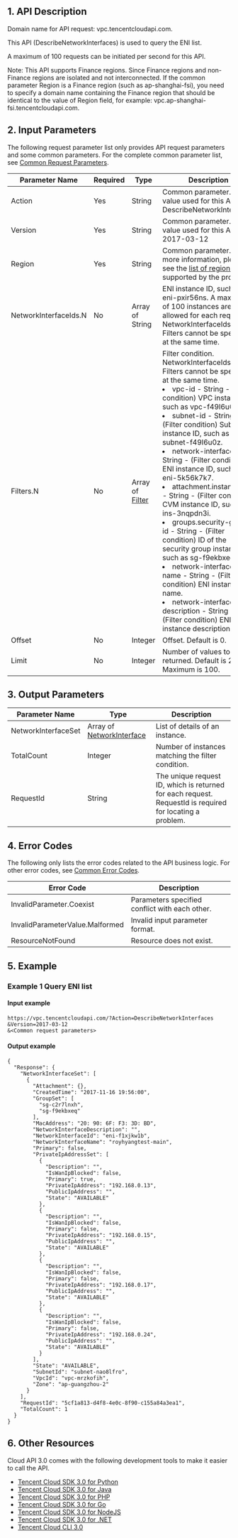 ## 1. API Description

Domain name for API request: vpc.tencentcloudapi.com.

This API (DescribeNetworkInterfaces) is used to query the ENI list.

A maximum of 100 requests can be initiated per second for this API.

Note: This API supports Finance regions. Since Finance regions and non-Finance regions are isolated and not interconnected. If the common parameter Region is a Finance region (such as ap-shanghai-fsi), you need to specify a domain name containing the Finance region that should be identical to the value of Region field, for example: vpc.ap-shanghai-fsi.tencentcloudapi.com.



## 2. Input Parameters

The following request parameter list only provides API request parameters and some common parameters. For the complete common parameter list, see [Common Request Parameters](/document/api/215/15692).

| Parameter Name | Required | Type | Description |
|---------|---------|---------|---------|
| Action | Yes | String | Common parameter. The value used for this API: DescribeNetworkInterfaces |
| Version | Yes | String | Common parameter. The value used for this API: 2017-03-12 |
| Region | Yes |  String | Common parameter. For more information, please see the [list of regions](/document/api/215/15692#.E5.9C.B0.E5.9F.9F.E5.88.97.E8.A1.A8) supported by the product. |
| NetworkInterfaceIds.N | No | Array of String | ENI instance ID, such as eni-pxir56ns. A maximum of 100 instances are allowed for each request. NetworkInterfaceIds and Filters cannot be specified at the same time. |
| Filters.N | No | Array of [Filter](/document/api/215/##Filter) | Filter condition. NetworkInterfaceIds and Filters cannot be specified at the same time.<br/><li> vpc-id - String - (Filter condition) VPC instance ID, such as vpc-f49l6u0z.</li><li> subnet-id - String - (Filter condition) Subnet instance ID, such as subnet-f49l6u0z.</li><li> network-interface-id - String - (Filter condition) ENI instance ID, such as eni-5k56k7k7.</li><li> attachment.instance-id - String - (Filter condition) CVM instance ID, such as ins-3nqpdn3i.</li><li> groups.security-group-id - String - (Filter condition) ID of the security group instance, such as sg-f9ekbxeq.</li><li> network-interface-name - String - (Filter condition) ENI instance name.</li><li> network-interface-description - String - (Filter condition) ENI instance description.</li> |
| Offset | No | Integer | Offset. Default is 0. |
| Limit | No | Integer | Number of values to be returned. Default is 20. Maximum is 100. |

## 3. Output Parameters

| Parameter Name | Type | Description |
|---------|---------|---------|
| NetworkInterfaceSet | Array of [NetworkInterface](/document/api/215/##NetworkInterface) | List of details of an instance. |
| TotalCount | Integer | Number of instances matching the filter condition. |
| RequestId | String | The unique request ID, which is returned for each request. RequestId is required for locating a problem. |

## 4. Error Codes

The following only lists the error codes related to the API business logic. For other error codes, see [Common Error Codes](/document/api/215/15694#.E5.85.AC.E5.85.B1.E9.94.99.E8.AF.AF.E7.A0.81).

| Error Code | Description |
|---------|---------|
| InvalidParameter.Coexist | Parameters specified conflict with each other. |
| InvalidParameterValue.Malformed | Invalid input parameter format. |
| ResourceNotFound | Resource does not exist. |

## 5. Example

### Example 1 Query ENI list

#### Input example

```
https://vpc.tencentcloudapi.com/?Action=DescribeNetworkInterfaces
&Version=2017-03-12
&<Common request parameters>
```

#### Output example

```
{
  "Response": {
    "NetworkInterfaceSet": [
      {
        "Attachment": {},
        "CreatedTime": "2017-11-16 19:56:00",
        "GroupSet": [
          "sg-c2r7lnxh",
          "sg-f9ekbxeq"
        ],
        "MacAddress": "20: 90: 6F: F3: 3D: BD",
        "NetworkInterfaceDescription": "",
        "NetworkInterfaceId": "eni-f1xjkw1b",
        "NetworkInterfaceName": "royhyangtest-main",
        "Primary": false,
        "PrivateIpAddressSet": [
          {
            "Description": "",
            "IsWanIpBlocked": false,
            "Primary": true,
            "PrivateIpAddress": "192.168.0.13",
            "PublicIpAddress": "",
            "State": "AVAILABLE"
          },
          {
            "Description": "",
            "IsWanIpBlocked": false,
            "Primary": false,
            "PrivateIpAddress": "192.168.0.15",
            "PublicIpAddress": "",
            "State": "AVAILABLE"
          },
          {
            "Description": "",
            "IsWanIpBlocked": false,
            "Primary": false,
            "PrivateIpAddress": "192.168.0.17",
            "PublicIpAddress": "",
            "State": "AVAILABLE"
          },
          {
            "Description": "",
            "IsWanIpBlocked": false,
            "Primary": false,
            "PrivateIpAddress": "192.168.0.24",
            "PublicIpAddress": "",
            "State": "AVAILABLE"
          }
        ],
        "State": "AVAILABLE",
        "SubnetId": "subnet-nao8lfro",
        "VpcId": "vpc-mrzkofih",
        "Zone": "ap-guangzhou-2"
      }
    ],
    "RequestId": "5cf1a813-d4f8-4e0c-8f90-c155a84a3ea1",
    "TotalCount": 1
  }
}
```


## 6. Other Resources

Cloud API 3.0 comes with the following development tools to make it easier to call the API.

* [Tencent Cloud SDK 3.0 for Python](https://github.com/TencentCloud/tencentcloud-sdk-python)
* [Tencent Cloud SDK 3.0 for Java](https://github.com/TencentCloud/tencentcloud-sdk-java)
* [Tencent Cloud SDK 3.0 for PHP](https://github.com/TencentCloud/tencentcloud-sdk-php)
* [Tencent Cloud SDK 3.0 for Go](https://github.com/TencentCloud/tencentcloud-sdk-go)
* [Tencent Cloud SDK 3.0 for NodeJS](https://github.com/TencentCloud/tencentcloud-sdk-nodejs)
* [Tencent Cloud SDK 3.0 for .NET](https://github.com/TencentCloud/tencentcloud-sdk-dotnet)
* [Tencent Cloud CLI 3.0](https://cloud.tencent.com/document/product/440/6176)


